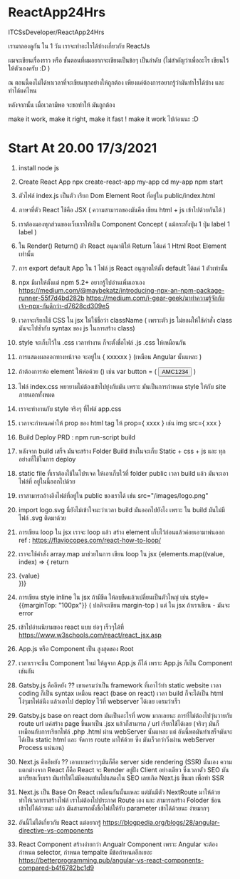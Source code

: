 # ReactApp24Hrs
ITCSsDeveloper/ReactApp24Hrs

เรามาลองดูกัน ใน 1 วัน เราจะทำอะไรได้บ้างเกี่ยวกับ ReactJs 

ผมจะเขียนเรื่องราว หรือ ขั้นตอนที่ผมอยากจะเขียนเป็นข้อๆ เป็นลำดับ (ไม่สำคัญว่าเพื่ออะไร เขียนไว้ให้ตัวเองครับ :D )

ณ ตอนนี้คงไม่ได้หาเวลาที่จะเขียนทุกอย่างให้ถูกต้อง 
เพียงแค่ต้องการอยากรู้ว่ามันทำไรได้บ้าง และ ทำได้แค่ไหน

หลังจากนั้น เมื่อเวลามีพอ จะขอทำให้ มันถูกต้อง

make it work, make it right, make it fast !
make it work ไปก่อนนะ 
:D

# Start At 20.00 17/3/2021


1.  install node js

2.  Create React App
    npx create-react-app my-app
    cd my-app
    npm start

3.  ตัวไฟล์ index.js เป็นตัว เรียก Dom Element Root ที่อยู่ใน public/index.html

4.  ภาษาที่ตัว React ใช้คือ JSX ( ความสามารถของมันคือ เขียน html + js เข้าไปด้วยกันได้ )

5.  เราต้องมองทุกส่วนของเว็บเราให้เป็น Component Concept  ( แม้กระทั้งปุ่ม 1 ปุ่ม label 1 label ) 

6. ใน Render() Return() ตัว React อนุณาติให้ Return ได้แค่ 1 Html Root Element เท่านั้น

7. การ export default App ใน 1 ไฟล์ js React อนุญาตให้ตั้ง default ได้แค่ 1 ตัวเท่านั้น

8. npx มีมาให้ตั้งแต่ npm 5.2+
    อยากรู้ไปอ่านเพิ่มเอาเอง 
    https://medium.com/@maybekatz/introducing-npx-an-npm-package-runner-55f7d4bd282b
    https://medium.com/i-gear-geek/มาทำความรู้จักกับเจ้า-npx-กันดีกว่า-d7628cd309e5

9. เวลาจะเรียกใช้ CSS ใน jsx ให้ใช้ชื่อว่า className ( เพราะตัว js ไม่ยอมให้ใช้คำสั่ง class มันจะไปซ้ำกับ syntax ของ js ในการสร้าง class)

10. style จะเก็บไว้ใน .css เวลาทำงาน ก็จะตั้งชื่อไฟล์ .js .css ให้เหมือนกัน

11. การแสดงผลออกทางหน้าจอ จะอยู่ใน { xxxxxx } (เหมือน Angular นั้นแหละ )


12. ถ้าต้องการห่อ element ให้ห่อด้วย ()  เช่น var button = ( <button>AMC1234</button> )

13. ไฟล์ index.css พยายามไม่ต้องเข้าไปยุ่งกับมัน เพราะ มันเป็นการกำหนด style ให้กับ site ภายนอกทั้งหมด 

14. เราจะทำงานกับ style จริงๆ ที่ไฟล์ app.css 

15. เวลาจะกำหนดค่าให้ prop ของ html tag ให้ prop={ xxxx } เช่น img src={ xxx }

16. Build Deploy PRD : npm run-script build

17. หลังจาก build เสร็จ มันจะสร้าง Folder Build ข้างในจะเก็บ Static + css + js และ ทุกอย่างที่ใช้ในการ deploy

18. static file ที่เราต้องใช้ในโปรเจค ให้เอาเก็บไว้ที่ folder public เวลา build แล้ว มันจะเอาไฟล์ที่ อยู่ในนี้ออกไปด้วย

19. เราสามารถอ้างอิงไฟล์ที่อยู่ใน public ของเราได้ เช่น src="/images/logo.png"

20. import logo.svg นี่ยังไม่เข้าใจนะว่าเวลา build มันออกไปยังไง เพราะ ใน build มันไม่มีไฟล์ .svg ติดมาด้วย

21. การเขียน loop ใน jsx เราจะ loop แล้ว สร้าง element เก็บไว้ก่อนแล้วค่อยเอามาพ่นออก 
    ref : https://flaviocopes.com/react-how-to-loop/

22. เราจะใช้คำสั่ง array.map มาช่วยในการ เขียน loop ใน jsx
    {elements.map((value, index) => {
        return <li key={index}>{value}</li>
      })}

23. การเขียน style inline ใน jsx ถ้ามีขีด ให้ลบขีดแล้วเปลี่ยนเป็นตัวใหญ่ เช่น style={{marginTop: "100px"}} ( ปกติจะเขียน margin-top ) แต่ ใน jsx ถ้าเราเขียน - มันจะ error 

24. เข้าไปอ่านนิยามของ react แบบ ย่อๆ เร็วๆได้ที่ https://www.w3schools.com/react/react_jsx.asp

25. App.js หรือ Component เป็น สูงสุดของ Root 

26. เวลาเราจะขึ้น Component ใหม่ ให้ดูจาก App.js ก็ได้ เพราะ App.js ก็เป็น Component เช่นกัน 

27. Gatsby.js คืออีหยัง ??  เขาเครมว่าเป็น framework ที่เอาไว้ทำ static website เวลา coding ก็เป็น syntax เหมือน react (base on react) เวลา build ก็จะได้เป็น html โง่ๆมาไฟล์นึง แล้วเอาไป deploy ไว้ที่ webserver ได้เลย เครมว่าเร็ว

28. Gatsby.js base on react dom มันเป็นอะไรที่ wow มากเลยนะ การที่ไม่ต้องไปวุ่นวายกับ route url แค่สร้าง page ขึ้นมาเป็น .jsx แล้วก็สามารถ / url เรียกใช้ได้เลย (จริงๆ มันก็เหมือนกับการเรียกไฟล์ .php .html ผ่าน webServer นั้นแหละ แต่ อันนี้พอมันทำเสร็จมันจะ ได้เป็น static html และ จัดการ route มาให้ด้วย ซึ่ง มันเร็วกว่าวิ่งผ่าน webServer Process แน่นอน)

29. Next.js คืออีหยัง ?? เอาแบบคร่าวๆมันก็คือ server side rendering (SSR) นั้นเอง ความแตกต่างจาก React ก็คือ React จะ Render อยู่ฝั่ง Client อย่างเดียว ซึ่งเวลาตัว SEO มันมาเรียกเว็บเรา มันทำให้ไม่มีคอนเท้นไปแสดงใน SEO เลยเกิด Next.js ขึ้นมา เพื่อทำ SSR

30. Next.js เป็น Base On React เหมือนกันนั้นแหละ แต่มันมีตัว NextRoute มาให้ด้วย ทำให้เวลาเราสร้างไฟล์ เราไม่ต้องไปประกาศ Route เอง และ สามารถสร้าง Foloder ซ้อนเข้าไปได้ด้วยนะ แล้ว มันสามารถตั้งชื่อไฟล์ให้รับ parameter เข้าได้ด้วยนะ ง่ายมากๆ

31. อันนี้ไม่ได้เกี่ยวกับ React แต่อยากรู้ https://blogpedia.org/blogs/28/angular-directive-vs-components

32. React Component สร้างง่ายกว่า Angualr Component เพราะ Angular จะต้องกำหนด selector, กำหนด tempalte มีข้อกำหนดอีกเยอะ https://betterprogramming.pub/angular-vs-react-components-compared-b4f6782bc1d9